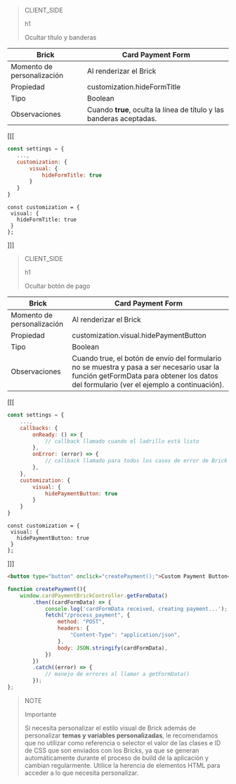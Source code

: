 > CLIENT_SIDE
>
> h1
>
> Ocultar título y banderas

| Brick  | Card Payment Form  |
| --- | --- |
| Momento de personalización  |  Al renderizar el Brick  |
| Propiedad  | customization.hideFormTitle  |
| Tipo  | Boolean  |
| Observaciones  | Cuando **true**, oculta la línea de título y las banderas aceptadas.  |

[[[
```Javascript
const settings = {
   ...,
   customization: {
       visual: {
           hideFormTitle: true
       }
   }
}
```
```react-jsx
const customization = {
 visual: {
   hideFormTitle: true
 }
};
```
]]]

> CLIENT_SIDE
>
> h1
>
> Ocultar botón de pago

| Brick  | Card Payment Form  |
| --- | --- |
| Momento de personalización  |  Al renderizar el Brick  |
| Propiedad  | customization.visual.hidePaymentButton  |
| Tipo  | Boolean  |
| Observaciones  | Cuando true, el botón de envío del formulario no se muestra y pasa a ser necesario usar la función getFormData para obtener los datos del formulario (ver el ejemplo a continuación).  |

[[[
```javascript
const settings = {
    ...,
    callbacks: {
        onReady: () => {
            // callback llamado cuando el ladrillo está listo
        },
        onError: (error) => { 
            // callback llamado para todos los casos de error de Brick
        },
    },
    customization: {
        visual: {
            hidePaymentButton: true
        }
    }
}
```
```react-jsx
const customization = {
 visual: {
   hidePaymentButton: true
 }
};
```
]]]

```html
<button type="button" onclick="createPayment();">Custom Payment Button</button>
```

```Javascript
function createPayment(){
    window.cardPaymentBrickController.getFormData()
        .then((cardFormData) => {
            console.log('cardFormData received, creating payment...');
            fetch("/process_payment", {
                method: "POST",
                headers: {
                    "Content-Type": "application/json",
                },
                body: JSON.stringify(cardFormData),
            })
        })
        .catch((error) => {
            // manejo de errores al llamar a getFormData()
        });
};
```

> NOTE
>
> Importante
> 
> Si necesita personalizar el estilo visual de Brick además de personalizar **temas y variables personalizadas**, le recomendamos que no utilizar como referencia o selector el valor de las clases e ID de CSS que son enviados con los Bricks, ya que se generan automáticamente durante el proceso de build de la aplicación y cambian regularmente. Utilice la herencia de elementos HTML para acceder a lo que necesita personalizar.
